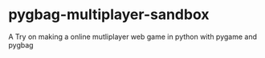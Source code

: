 # pygbag-multiplayer-sandbox
A Try on making a online mutliplayer web game in python with pygame and pygbag
